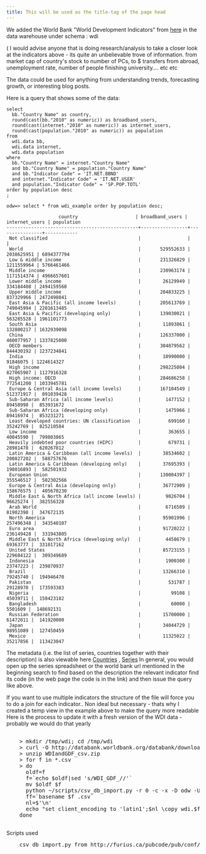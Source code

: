```yaml
---
title: This will be used as the title-tag of the page head
---
```


We added the World Bank "World Development Indicators" 
from [here](http://data.worldbank.org/indicator/all)  in the data warehouse under schema : wdi

( I would advise anyone that is doing research/analysis to take a closer look at the indicators above - its quite an unbelievable trove of information. from market cap of country's stock to number of PCs, to $ transfers from abroad, unemployment rate, number of people finishing university…. etc etc

The data could be used for anything from understanding trends, forecasting growth, or interesting blog posts.

Here is a query that shows some of the data:


    select
      bb."Country Name" as country,
      round(cast(bb."2010" as numeric)) as broadband_users,
      round(cast(internet."2010" as numeric)) as internet_users,
      round(cast(population."2010" as numeric)) as population
    from
      wdi.data bb,
      wdi.data internet,
      wdi.data population
    where
      bb."Country Name" = internet."Country Name"
      and bb."Country Name" = population."Country Name"
      and bb."Indicator Code" = 'IT.NET.BBND'
      and internet."Indicator Code" = 'IT.NET.USER'
      and population."Indicator Code" = 'SP.POP.TOTL'
    order by population desc
    ;

    odw=> select * from wdi_example order by population desc;

                       country                     | broadband_users | internet_users | population 
    ------------------------------------------------+-----------------+----------------+------------
     Not classified                                 |                 |                |           
     World                                          |       529552633 |     2038625951 | 6894377794
     Low & middle income                            |       231326829 |     1211559964 | 5766461466
     Middle income                                  |       230963174 |     1171514374 | 4966657601
     Lower middle income                            |        26129949 |      334184408 | 2494159560
     Upper middle income                            |       204833225 |      837329966 | 2472498041
     East Asia & Pacific (all income levels)        |       205613769 |      749045994 | 2201613485
     East Asia & Pacific (developing only)          |       139030021 |      563285528 | 1961101773
     South Asia                                     |        11893861 |      132800217 | 1632939098
     China                                          |       126337000 |      460077957 | 1337825000
     OECD members                                   |       304879562 |      844430192 | 1237234841
     India                                          |        10990000 |       91846075 | 1224614327
     High income                                    |       298225804 |      827065987 | 1127916328
     High income: OECD                              |       284686258 |      772541200 | 1033945781
     Europe & Central Asia (all income levels)      |       167104549 |      512371917 |  891039428
     Sub-Saharan Africa (all income levels)         |         1477152 |       89458998 |  853931672
     Sub-Saharan Africa (developing only)           |         1475966 |       89416974 |  853231271
     Least developed countries: UN classification   |          699160 |       35242769 |  825210584
     Low income                                     |          363655 |       40045590 |  799803865
     Heavily indebted poor countries (HIPC)         |          679731 |       28981478 |  620267812
     Latin America & Caribbean (all income levels)  |        38534602 |      200827202 |  588757676
     Latin America & Caribbean (developing only)    |        37695393 |      198016893 |  582501932
     European Union                                 |       130004397 |      355546517 |  502302566
     Europe & Central Asia (developing only)        |        36772909 |      158676575 |  405670230
     Middle East & North Africa (all income levels) |         9026704 |       96625274 |  382556328
     Arab World                                     |         6716509 |       81902398 |  347672135
     North America                                  |        95901996 |      257496348 |  343540107
     Euro area                                      |        91720222 |      236149428 |  331943805
     Middle East & North Africa (developing only)   |         4458679 |       69363777 |  331017162
     United States                                  |        85723155 |      229684122 |  309349689
     Indonesia                                      |         1900300 |       23747223 |  239870937
     Brazil                                         |        13266310 |       79245740 |  194946470
     Pakistan                                       |          531787 |       29128970 |  173593383
     Nigeria                                        |           99108 |       45039711 |  158423182
     Bangladesh                                     |           60000 |        5501609 |  148692131
     Russian Federation                             |        15700000 |       61472011 |  141920000
     Japan                                          |        34044729 |       98951089 |  127450459
     Mexico                                         |        11325022 |       35217856 |  113423047


The metadata (i.e. the list of series, countries together with their description) is also viewable here [Countries](https://docs.google.com/a/odesk.com/spreadsheet/ccc?key=0Asr9ZuzplUMbdDktbVBhODFYWEM4VFl1TFRxNkhYSVE#gid=0) , [Series](https://docs.google.com/a/odesk.com/spreadsheet/ccc?key=0Asr9ZuzplUMbdHJvRkVTRkY4OTNibmZac0dWWGhlaWc#gid=0)
In general, you would open up the series spreadsheet or the world bank url mentioned in the beginning search to find based on the description the relevant indicator find its code (in the web page the code is in the link) and then issue the query like above.

If you want to use multiple indicators the structure of the file will force you to do a join for each indicator..  Non ideal but necessary - thats why I created a temp view in the example above to make the query more readable
Here is the process to update it with a fresh version of the WDI data - probably we would do that yearly

<pre>

    > mkdir /tmp/wdi; cd /tmp/wdi
    > curl -O http://databank.worldbank.org/databank/download/WDIandGDF_csv.zip
    > unzip WDIandGDF_csv.zip
    > for f in *.csv
    > do 
      oldf=f
      f=`echo $oldf|sed 's/WDI_GDF_//'`
      mv $oldf $f
      python ~/scripts/csv_db_import.py -r 0 -c -x -D odw -U ... -p ... -s wdi -V 12000 -H dbs16 $f
      ff=`basename $f .csv`
      nl=$'\n'
      echo "set client_encoding to 'latin1';$nl \copy wdi.$ff from '$f' CSV HEADER;" |psql -h dbs16 -p 12000  -U odw -d odw -f - 
    done

</pre>

Scripts used

<pre>
    csv_db_import.py from http://furius.ca/pubcode/pub/conf/bin/csv-db-import.html   #slightly modified to allow for schema setting/create table stmt only
</pre>

